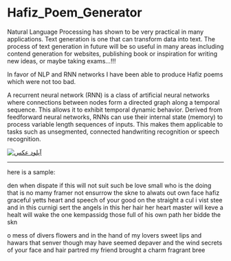 # Hafiz_Poem_Generator
Natural Language Processing has shown to be very practical in many applications. Text generation is one that can transform data into text.
The process of text generation in future will be so useful in many areas including contend generation for websites, publishing book or inspiration for writing new ideas, or maybe taking exams…!!!

In favor of NLP and RNN networks I have been able to produce Hafiz poems which were not too bad.

A recurrent neural network (RNN) is a class of artificial neural networks where connections between nodes form a directed graph along a temporal sequence. This allows it to exhibit temporal dynamic behavior. Derived from feedforward neural networks, RNNs can use their internal state (memory) to process variable length sequences of inputs. This makes them applicable to tasks such as unsegmented, connected handwriting recognition or speech recognition.


<a href="http://uupload.ir/" target="_blank"><img src="http://uupload.ir/files/je0j_1.png" border="0" alt="آپلود عکس" /></a>

----------------------------------------------------
here is a sample:


den when dispate
if this will not suit such be love small
who is the doing that is no mamy framer not ensurrow the skne
to alwats out own face
hafiz graceful yetts heart and speech of your good
on the straight a cul i vist
stee and in this curnigi sert
the angels in this her hair her heart master will keve a healt will wake
the one kempassidg those
full of his own path her bidde the skn

o mess of divers flowers and in the hand of my lovers sweet lips
and hawars that senver though may have seemed depaver
and the wind secrets of your face and hair
partred my friend
brought a charm fragrant bree

